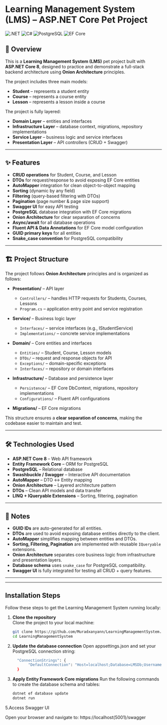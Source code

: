 # Learning Management System (LMS) – ASP.NET Core Pet Project

![.NET](https://img.shields.io/badge/.NET-8-blue)
![C#](https://img.shields.io/badge/C%23-9.0-blue)
![PostgreSQL](https://img.shields.io/badge/PostgreSQL-15-blue)
![EF Core](https://img.shields.io/badge/EntityFrameworkCore-8.0-blue)

## 📖 Overview
This is a **Learning Management System (LMS)** pet project built with **ASP.NET Core 8**, designed to practice and demonstrate a full-stack backend architecture using **Onion Architecture** principles.

The project includes three main models:

- **Student** – represents a student entity
- **Course** – represents a course entity
- **Lesson** – represents a lesson inside a course

The project is fully layered:
- **Domain Layer** – entities and interfaces
- **Infrastructure Layer** – database context, migrations, repository implementations
- **Service Layer** – business logic and service interfaces
- **Presentation Layer** – API controllers (CRUD + Swagger)

---

## ✨ Features

- **CRUD operations** for Student, Course, and Lesson
- **DTOs** for request/response to avoid exposing EF Core entities
- **AutoMapper** integration for clean object-to-object mapping
- **Sorting** (dynamic by any field)
- **Filtering** (query-based filtering with DTOs)
- **Pagination** (page number & page size support)
- **Swagger UI** for easy API testing
- **PostgreSQL** database integration with EF Core migrations
- **Onion Architecture** for clear separation of concerns
- **Async/await** for all database operations
- **Fluent API & Data Annotations** for EF Core model configuration
- **GUID primary keys** for all entities
- **Snake_case convention** for PostgreSQL compatibility

---

## 🏗️ Project Structure

The project follows **Onion Architecture** principles and is organized as follows:

- **Presentation/** – API layer
    - `Controllers/` – handles HTTP requests for Students, Courses, Lessons
    - `Program.cs` – application entry point and service registration

- **Service/** – Business logic layer
    - `Interfaces/` – service interfaces (e.g., IStudentService)
    - `Implementations/` – concrete service implementations

- **Domain/** – Core entities and interfaces
    - `Entities/` – Student, Course, Lesson models
    - `DTOs/` – request and response objects for API
    - `Exceptions/` – domain-specific exceptions
    - `Interfaces/` – repository or domain interfaces

- **Infrastructure/** – Database and persistence layer
    - `Persistence/` – EF Core DbContext, migrations, repository implementations
    - `Configurations/` – Fluent API configurations

- **Migrations/** – EF Core migrations

This structure ensures a **clear separation of concerns**, making the codebase easier to maintain and test.

---

## 🛠️ Technologies Used

- **ASP.NET Core 8** – Web API framework
- **Entity Framework Core** – ORM for PostgreSQL
- **PostgreSQL** – Relational database
- **Swashbuckle / Swagger** – Interactive API documentation
- **AutoMapper** – DTO ↔ Entity mapping
- **Onion Architecture** – Layered architecture pattern
- **DTOs** – Clean API models and data transfer
- **LINQ + IQueryable Extensions** – Sorting, filtering, pagination

---

## 📌 Notes

- **GUID IDs** are auto-generated for all entities.
- **DTOs** are used to avoid exposing database entities directly to the client.
- **AutoMapper** simplifies mapping between entities and DTOs.
- **Sorting, Filtering, Pagination** are implemented with reusable `IQueryable` extensions.
- **Onion Architecture** separates core business logic from infrastructure and presentation layers.
- **Database schema** uses `snake_case` for PostgreSQL compatibility.
- **Swagger UI** is fully integrated for testing all CRUD + query features.

---  

---

## Installation Steps

Follow these steps to get the Learning Management System running locally:

1. **Clone the repository**  
   Clone the project to your local machine:

   ```bash
   git clone https://github.com/Muradxanyann/LearningManagementSystem.git
   cd LearningManagementSystem
   
2. **Update the database connection**
   Open appsettings.json and set your PostgreSQL connection string:
    
    ```bash
      "ConnectionStrings": {
           "DefaultConnection": "Host=localhost;Database=LMSDb;Username=postgres;Password=yourpassword"
      }

3. **Apply Entity Framework Core migrations**
      Run the following commands to create the database schema and tables:

    ```bash
   dotnet ef database update
   dotnet run
   
5.Access Swagger UI

Open your browser and navigate to: https://localhost(5001)/swagger
